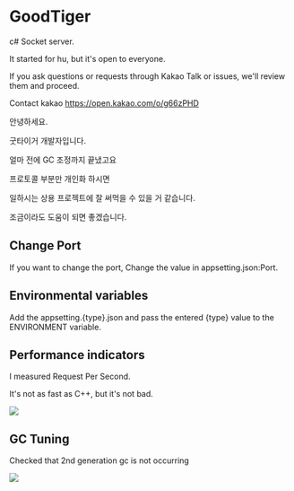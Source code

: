 # GoodTiger

c# Socket server.

It started for hu, but it's open to everyone.

If you ask questions or requests through Kakao Talk or issues, we'll review them and proceed.

Contact kakao https://open.kakao.com/o/g66zPHD

안녕하세요.

굿타이거 개발자입니다.

얼마 전에 GC 조정까지 끝냈고요 

프로토콜 부분만 개인화 하시면 

일하시는 상용 프로젝트에 잘 써먹을 수 있을 거 같습니다.

조금이라도 도움이 되면 좋겠습니다.

## Change Port

If you want to change the port, Change the value in appsetting.json:Port.

## Environmental variables

Add the appsetting.{type}.json and pass the entered {type} value to the ENVIRONMENT variable.

## Performance indicators

I measured Request Per Second.

It's not as fast as C++, but it's not bad.

![](https://github.com/fatherscott/GoodTiger/blob/main/image/RPS.PNG)

## GC Tuning

Checked that 2nd generation gc is not occurring

![](https://github.com/fatherscott/GoodTiger/blob/main/image/gc_tuning.PNG)
